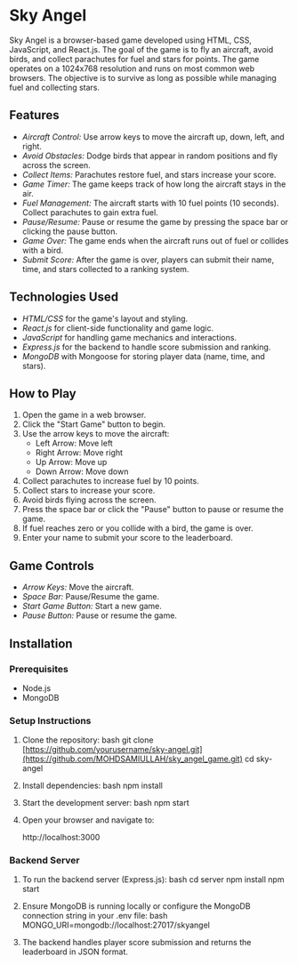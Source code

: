 # Sky Angel

Sky Angel is a browser-based game developed using HTML, CSS, JavaScript, and React.js. The goal of the game is to fly an aircraft, avoid birds, and collect parachutes for fuel and stars for points. The game operates on a 1024x768 resolution and runs on most common web browsers. The objective is to survive as long as possible while managing fuel and collecting stars.

## Features

- *Aircraft Control:* Use arrow keys to move the aircraft up, down, left, and right.
- *Avoid Obstacles:* Dodge birds that appear in random positions and fly across the screen.
- *Collect Items:* Parachutes restore fuel, and stars increase your score.
- *Game Timer:* The game keeps track of how long the aircraft stays in the air.
- *Fuel Management:* The aircraft starts with 10 fuel points (10 seconds). Collect parachutes to gain extra fuel.
- *Pause/Resume:* Pause or resume the game by pressing the space bar or clicking the pause button.
- *Game Over:* The game ends when the aircraft runs out of fuel or collides with a bird.
- *Submit Score:* After the game is over, players can submit their name, time, and stars collected to a ranking system.

## Technologies Used

- *HTML/CSS* for the game's layout and styling.
- *React.js* for client-side functionality and game logic.
- *JavaScript* for handling game mechanics and interactions.
- *Express.js* for the backend to handle score submission and ranking.
- *MongoDB* with Mongoose for storing player data (name, time, and stars).

## How to Play

1. Open the game in a web browser.
2. Click the "Start Game" button to begin.
3. Use the arrow keys to move the aircraft:
   - Left Arrow: Move left
   - Right Arrow: Move right
   - Up Arrow: Move up
   - Down Arrow: Move down
4. Collect parachutes to increase fuel by 10 points.
5. Collect stars to increase your score.
6. Avoid birds flying across the screen.
7. Press the space bar or click the "Pause" button to pause or resume the game.
8. If fuel reaches zero or you collide with a bird, the game is over.
9. Enter your name to submit your score to the leaderboard.

## Game Controls

- *Arrow Keys:* Move the aircraft.
- *Space Bar:* Pause/Resume the game.
- *Start Game Button:* Start a new game.
- *Pause Button:* Pause or resume the game.

## Installation

### Prerequisites
- Node.js
- MongoDB

### Setup Instructions

1. Clone the repository:
   bash
   git clone [https://github.com/yourusername/sky-angel.git](https://github.com/MOHDSAMIULLAH/sky_angel_game.git)
   cd sky-angel
   

2. Install dependencies:
   bash
   npm install
   

3. Start the development server:
   bash
   npm start
   

4. Open your browser and navigate to:
   
   http://localhost:3000
   

### Backend Server

1. To run the backend server (Express.js):
   bash
   cd server
   npm install
   npm start
   

2. Ensure MongoDB is running locally or configure the MongoDB connection string in your .env file:
   bash
   MONGO_URI=mongodb://localhost:27017/skyangel
   

3. The backend handles player score submission and returns the leaderboard in JSON format.
